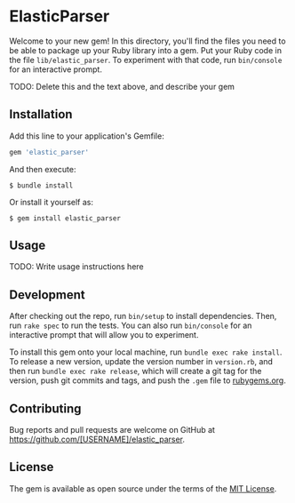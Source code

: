 # ElasticParser

Welcome to your new gem! In this directory, you'll find the files you need to be able to package up your Ruby library into a gem. Put your Ruby code in the file `lib/elastic_parser`. To experiment with that code, run `bin/console` for an interactive prompt.

TODO: Delete this and the text above, and describe your gem

## Installation

Add this line to your application's Gemfile:

```ruby
gem 'elastic_parser'
```

And then execute:

    $ bundle install

Or install it yourself as:

    $ gem install elastic_parser

## Usage

TODO: Write usage instructions here

## Development

After checking out the repo, run `bin/setup` to install dependencies. Then, run `rake spec` to run the tests. You can also run `bin/console` for an interactive prompt that will allow you to experiment.

To install this gem onto your local machine, run `bundle exec rake install`. To release a new version, update the version number in `version.rb`, and then run `bundle exec rake release`, which will create a git tag for the version, push git commits and tags, and push the `.gem` file to [rubygems.org](https://rubygems.org).

## Contributing

Bug reports and pull requests are welcome on GitHub at https://github.com/[USERNAME]/elastic_parser.


## License

The gem is available as open source under the terms of the [MIT License](https://opensource.org/licenses/MIT).
